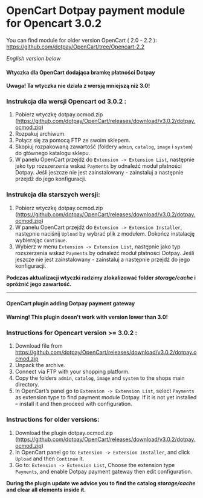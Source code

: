 OpenCart Dotpay payment module for Opencart 3.0.2
=====================
You can find module for older version OpenCart ( 2.0 - 2.2 ): https://github.com/dotpay/OpenCart/tree/Opencart-2.2

_English version below_

#### Wtyczka dla OpenCart dodająca bramkę płatności Dotpay ####

**Uwaga! Ta wtyczka nie działa z wersją mniejszą niż 3.0!**


### Instrukcja dla wersji Opencart od 3.0.2 : ###
1. Pobierz wtyczkę dotpay.ocmod.zip (https://github.com/dotpay/OpenCart/releases/download/v3.0.2/dotpay.ocmod.zip)
2.	Rozpakuj archiwum.
3.	Połącz się za pomocą FTP ze swoim sklepem.
4.	Skopiuj rozpakowaną zawartość (foldery `admin`, `catalog`, `image` i `system`) do głównego katalogu sklepu.
5.	W panelu OpenCart przejdź do `Extension -> Extension List`, następnie jako typ rozszerzenia wskaż `Payments` by odnaleźć moduł płatności Dotpay. Jeśli jeszcze nie jest zainstalowany - zainstaluj a następnie przejdź do jego konfiguracji.


### Instrukcja dla starszych wersji: ###
1. Pobierz wtyczkę dotpay.ocmod.zip (https://github.com/dotpay/OpenCart/releases/download/v3.0.2/dotpay.ocmod.zip)
2. W panelu OpenCart przejdź do `Extension -> Extension Installer`, następnie naciśnij `Upload` by wybrać plik z modułem. Dokończ instalację wybierając `Continue`.
3. Wybierz w menu `Extension -> Extension List`, następnie jako typ rozszerzenia wskaż `Payments` by odnaleźć moduł płatności Dotpay. Jeśli jeszcze nie jest zainstalowany - zainstaluj a następnie przejdź do jego konfiguracji.

**Podczas aktualizacji wtyczki radzimy zlokalizować folder _storage/cache_ i opróżnić jego zawartość.**


---------------------------------------


#### OpenCart plugin adding Dotpay payment gateway ####

**Warning! This plugin doesn't work with version lower than 3.0!**

### Instructions for Opencart version >= 3.0.2 : ###
1.	Download file from https://github.com/dotpay/OpenCart/releases/download/v3.0.2/dotpay.ocmod.zip
2.	Unpack the archive.
3.	Connect via FTP with your shopping platform.
4.	Copy the folders `admin`, `catalog`, `image` and `system` to the shops main directory.
5.	In OpenCart’s panel go to `Extension -> Extension List`, select `Payments` as extension type to find payment module Dotpay. If it is not yet installed – install it and then proceed with configuration.


### Instructions for older versions: ###
1. Download the plugin dotpay.ocmod.zip (https://github.com/dotpay/OpenCart/releases/download/v3.0.2/dotpay.ocmod.zip)
2. In OpenCart panel go to: `Extension -> Extension Installer`, and click `Upload` and then `Continue` it.
3. Go to: `Extension -> Extension List`, Choose the extension type `Payments`, and enable Dotpay payment gateway then edit configuration.

**During the plugin update we advice you to find the catalog _storage/cache_ and clear all elements inside it.**
